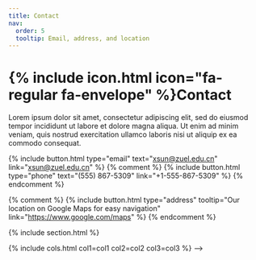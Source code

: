 ```yaml
---
title: Contact
nav:
  order: 5
  tooltip: Email, address, and location
---
```


# {% include icon.html icon="fa-regular fa-envelope" %}Contact

Lorem ipsum dolor sit amet, consectetur adipiscing elit, sed do eiusmod tempor
incididunt ut labore et dolore magna aliqua. Ut enim ad minim veniam, quis
nostrud exercitation ullamco laboris nisi ut aliquip ex ea commodo consequat.

{%
  include button.html
  type="email"
  text="xsun@zuel.edu.cn"
  link="xsun@zuel.edu.cn"
%}
{% comment %}
{%
  include button.html
  type="phone"
  text="(555) 867-5309"
  link="+1-555-867-5309"
%}
{% endcomment %}

{% comment %}
{%
  include button.html
  type="address"
  tooltip="Our location on Google Maps for easy navigation"
  link="https://www.google.com/maps"
%}
{% endcomment %}

{% include section.html %}

<!-- {% capture col1 %}

{%
  include figure.html
  image="images/photo.jpg"
  caption="Lorem ipsum"
%}

{% endcapture %}

{% capture col2 %}

{%
  include figure.html
  image="images/photo.jpg"
  caption="Lorem ipsum"
%}

{% endcapture %}

{% include cols.html col1=col1 col2=col2 %}

{% include section.html dark=true %}

<!-- {% capture col1 %}
Lorem ipsum dolor sit amet  
consectetur adipiscing elit  
sed do eiusmod tempor
{% endcapture %}

{% capture col2 %}
Lorem ipsum dolor sit amet  
consectetur adipiscing elit  
sed do eiusmod tempor
{% endcapture %}

{% capture col3 %}
Lorem ipsum dolor sit amet  
consectetur adipiscing elit  
sed do eiusmod tempor
{% endcapture %} -->

{% include cols.html col1=col1 col2=col2 col3=col3 %} -->
